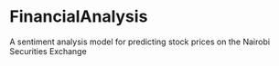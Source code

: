 # FinancialAnalysis
A sentiment analysis model for predicting stock prices on the Nairobi Securities Exchange
